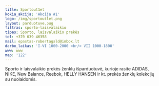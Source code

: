 ```yaml
---
title: Sportout1et
kokia_akcija: 'Akcija #1'
logo: /img/sportoutlet.png
layout: parduotuve.pug
filtras: sporto-laisvalaikio
tipas: Sporto, laisvalaikio prekės
tel: +370 639 46358
mail: epastas-robertagald@inbox.lt
darbo_laikas: 'I-VI 1000-2000 <br/> VII 1000-1800'
www: www
map: '122'
---
```

Sporto ir laisvalaikio prekės ženklų išparduotuvė, kurioje rasite ADIDAS, NIKE, New Balance, Reebok, HELLY HANSEN ir kt. prekės ženklų kolekcijų su nuolaidomis.